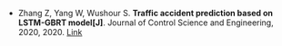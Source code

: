 * Zhang Z, Yang W, Wushour S. <b>Traffic accident prediction based on LSTM-GBRT model[J]</b>. Journal of Control Science and Engineering, 2020, 2020. [Link](https://www.hindawi.com/journals/jcse/2020/4206919/)